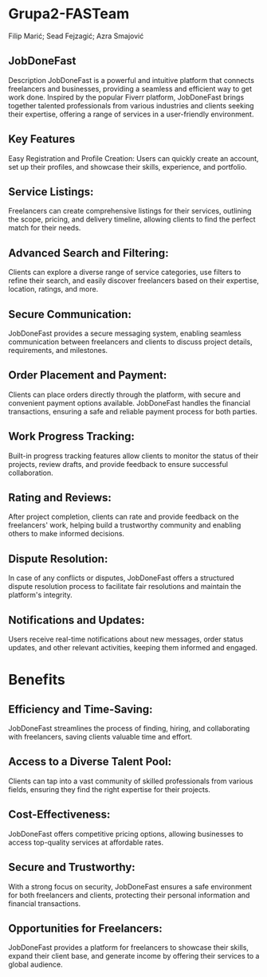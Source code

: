 # Grupa2-FASTeam
Filip Marić;
Sead Fejzagić;
Azra Smajović

## JobDoneFast
Description
JobDoneFast is a powerful and intuitive platform that connects freelancers and businesses, providing a seamless and efficient way to get work done. Inspired by the popular Fiverr platform, JobDoneFast brings together talented professionals from various industries and clients seeking their expertise, offering a range of services in a user-friendly environment.

## Key Features
Easy Registration and Profile Creation: Users can quickly create an account, set up their profiles, and showcase their skills, experience, and portfolio.

## Service Listings:
Freelancers can create comprehensive listings for their services, outlining the scope, pricing, and delivery timeline, allowing clients to find the perfect match for their needs.

## Advanced Search and Filtering:
Clients can explore a diverse range of service categories, use filters to refine their search, and easily discover freelancers based on their expertise, location, ratings, and more.

## Secure Communication: 
JobDoneFast provides a secure messaging system, enabling seamless communication between freelancers and clients to discuss project details, requirements, and milestones.

## Order Placement and Payment:
Clients can place orders directly through the platform, with secure and convenient payment options available. JobDoneFast handles the financial transactions, ensuring a safe and reliable payment process for both parties.

## Work Progress Tracking: 
Built-in progress tracking features allow clients to monitor the status of their projects, review drafts, and provide feedback to ensure successful collaboration.

## Rating and Reviews: 
After project completion, clients can rate and provide feedback on the freelancers' work, helping build a trustworthy community and enabling others to make informed decisions.

## Dispute Resolution: 
In case of any conflicts or disputes, JobDoneFast offers a structured dispute resolution process to facilitate fair resolutions and maintain the platform's integrity.

## Notifications and Updates: 
Users receive real-time notifications about new messages, order status updates, and other relevant activities, keeping them informed and engaged.

# Benefits
## Efficiency and Time-Saving: 
JobDoneFast streamlines the process of finding, hiring, and collaborating with freelancers, saving clients valuable time and effort.

## Access to a Diverse Talent Pool: 
Clients can tap into a vast community of skilled professionals from various fields, ensuring they find the right expertise for their projects.

## Cost-Effectiveness: 
JobDoneFast offers competitive pricing options, allowing businesses to access top-quality services at affordable rates.

## Secure and Trustworthy: 
With a strong focus on security, JobDoneFast ensures a safe environment for both freelancers and clients, protecting their personal information and financial transactions.

## Opportunities for Freelancers: 
JobDoneFast provides a platform for freelancers to showcase their skills, expand their client base, and generate income by offering their services to a global audience.
